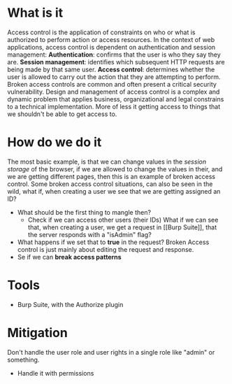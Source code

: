 # What is it
Access control is the application of constraints on who or what is authorized to perform action or access resources. In the context of web applications, access control is dependent on authentication and session management:
**Authentication**: confirms that the user is who they say they are.
**Session management**: identifies which subsequent HTTP requests are being made by that same user.
**Access control**: determines whether the user is allowed to carry out the action that they are attempting to perform.
Broken access controls are common and often present a critical security vulnerability. Design and management of access control is a complex and dynamic problem that applies business, organizational and legal constrains to a technical implementation. 
More of less it getting access to things that we shouldn't be able to get access to.


# How do we do it
The most basic example, is that we can change values in the *session storage* of the browser, if we are allowed to change the values in their, and we are getting different pages, then this is an example of broken access control.
Some broken access control situations, can also be seen in the wild, what if, when creating a user we see that we are getting assigned an ID?
- What should be the first thing to mangle then?
	- Check if we can access other users (their IDs)
What if we can see that, when creating a user, we get a request in [[Burp Suite]], that the server responds with a "isAdmin" flag?
- What happens if we set that to **true** in the request?
Broken Access control is just mainly about editing the request and response.
- Se if we can **break access patterns**


# Tools
- Burp Suite, with the Authorize plugin

# Mitigation
Don't handle the user role and user rights in a single role like "admin" or something.
- Handle it with permissions